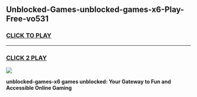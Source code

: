 
## Unblocked-Games-unblocked-games-x6-Play-Free-vo531
<h3>
<a href="https://premium76.site?title=unblocked-games-x6&ref=20M">CLICK TO PLAY</a></h3>
<hr>

<h3>
<a href="https://premium76.site?title=unblocked-games-x6&ref=20M">CLICK 2 PLAY</a>
  
</h3>

<a href="https://premium76.site?title=unblocked-games-x6&ref=19M"><img src="https://clearcache.store/games.png"></a>


**unblocked-games-x6 games unblocked: Your Gateway to Fun and Accessible Online Gaming**

